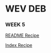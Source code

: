 # WEV DEB

### WEEK 5
[README Recipe](http://github.com/DreamerKJ/WevDeb_Jay/blob/main/Week5/README.md)

[Index Recipe](http://github.com/DreamerKJ/WevDeb_Jay/blob/main/Week5/README.md)